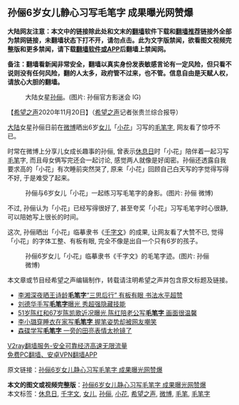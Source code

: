  <h2>孙俪6岁女儿静心习写毛笔字 成果曝光网赞爆</h2> <p class="notice"><b>大陆网友注意：本文中的链接除此处和文末的<a href="https://github.com/bannedbook/fanqiang" >翻墙</a>软件下载和<a href="https://github.com/killgcd/justmysocks/blob/master/README.md">翻墙推荐</a>链接外全部为禁网链接，未翻墙状态下打不开，请勿点击。此为文字版禁闻，欲看图文视频完整版和更多禁闻，请下载<a href="https://github.com/bannedbook/fanqiang">翻墙软件或APP</a>后翻墙上禁闻网。</p><p>备注：翻墙看新闻非常安全，翻墙以真实身份发表敏感言论有一定风险，但只看不说则没有任何风险，翻的人太多，政府管不过来，也不管。信息自由是天赋人权，请放心大胆的翻墙。</b></p>  <div class="entry"> <figure><figcaption>大陆女星<a href="https://www.bannedbook.org/bnews/tag/%e5%ad%99%e4%bf%aa/" class="st_tag internal_tag" rel="tag" title="标签 孙俪 下的日志">孙俪</a>。(图片: 孙俪官方影迷会 IG)</figcaption></figure> <p>【<span class='wp_keywordlink_affiliate'><a href="https://www.soundofhope.org" title="希望之声" target="_blank">希望之声</a></span>2020年11月20日】（<a href="https://www.bannedbook.org/bnews/tag/%e5%b8%8c%e6%9c%9b%e4%b9%8b%e5%a3%b0/" class="st_tag internal_tag" rel="tag" title="标签 希望之声 下的日志">希望之声</a>记者张贵兰综合报导）</p> <p><span class='wp_keywordlink_affiliate'><a href="https://www.bannedbook.org/" title="大陆" target="_blank">大陆</a></span>女星孙俪日前在<a href="https://www.bannedbook.org/bnews/tag/%e5%be%ae%e5%8d%9a/" class="st_tag internal_tag" rel="tag" title="标签 微博 下的日志">微博</a>晒出6岁<a href="https://www.bannedbook.org/bnews/tag/%e5%a5%b3%e5%84%bf/" class="st_tag internal_tag" rel="tag" title="标签 女儿 下的日志">女儿</a>「<a href="https://www.bannedbook.org/bnews/tag/%E5%B0%8F%E8%8A%B1/" class="st_tag internal_tag" rel="tag" title="标签 小花 下的日志">小花</a>」习写的<a href="https://www.bannedbook.org/bnews/tag/%E6%AF%9B%E7%AC%94%E5%AD%97/" class="st_tag internal_tag" rel="tag" title="标签 毛笔字 下的日志">毛笔字</a>, 网友看了惊呼不已。</p>  <p>时常在微博上分享儿女成长趣事的孙俪, 曾表示<a href="https://www.bannedbook.org/bnews/tag/%E4%BC%91%E6%81%AF%E6%97%A5/" class="st_tag internal_tag" rel="tag" title="标签 休息日 下的日志">休息日</a>时「小花」陪伴着一起习写<a href="https://www.bannedbook.org/bnews/tag/%E6%AF%9B%E7%AC%94/" class="st_tag internal_tag" rel="tag" title="标签 毛笔 下的日志">毛笔</a>字, 而且母女俩写完还会一起讨论, 感觉两人就像是好闺密。孙俪还透露自我要求高的「小花」有次睡前突然哭了, 原来「小花」回顾自己白天写的字觉得写得不好, 于是难受了起来。</p> <figure><figcaption>孙俪与6岁女儿「小花」一起练习写毛笔字的身影。(图片: 孙俪 微博)</figcaption></figure> <p>不过, 孙俪认为「小花」已经写得很好了, 甚至夸奖「小花」习写毛笔字时心很静, 可以陪她写上很长的时间。</p>  <p>这次, 孙俪晒出「小花」临摹隶书《<a href="https://www.bannedbook.org/bnews/tag/%e5%8d%83%e5%ad%97%e6%96%87/" class="st_tag internal_tag" rel="tag" title="标签 千字文 下的日志">千字文</a>》的成果, 让网友看了大赞不已, 觉得「小花」的字体工整、有板有眼, 完全不像是出自一个只有6岁的孩子。</p> <figure><figcaption>孙俪6岁女儿「小花」临摹隶书《千字文》的毛笔字迹。(图片: 孙俪 微博)</figcaption></figure> </p>  <p>本文章或节目经希望之声编辑制作，转载请注明希望之声并包含原文标题及链接。</p> <ul class='op-related-articles' title='相关阅读'> <li><a href='https://www.bannedbook.org/bnews/yule/20191207/1236713.html' target='_blank'>李湘深夜晒王诗龄<b>毛笔字</b>“三思后行” 有板有眼 书法水平超赞</a></li> <li><a href='https://www.bannedbook.org/bnews/yule/20190417/1114757.html' target='_blank'>刘德华手写<b>毛笔字</b>曝光 秀超强隐藏技能</a></li> <li><a href='https://www.bannedbook.org/bnews/yule/20190329/1104847.html' target='_blank'>51岁陈红和67岁陈凯歌近况曝光 陈红陪老公写<b>毛笔字</b> 画面很温馨</a></li> <li><a href='https://www.bannedbook.org/bnews/yule/20190211/1078812.html' target='_blank'>李小璐穿睡衣在家写<b>毛笔字</b> 握笔姿势却被网友嘲笑</a></li> <li><a href='https://www.bannedbook.org/bnews/yule/20170122/647614.html' target='_blank'>森碟学写<b>毛笔字</b> 一旁的田亮表情太抢镜了</a></li> </ul> <p class="texttj"> <a href="https://www.bannedbook.org/forum23/topic22702.html" target="_blank">V2ray翻墙服务-安全可靠经济高速无限流量</a><br/> <a href="https://github.com/bannedbook/fanqiang/wiki/%E7%A6%81%E9%97%BB%E7%BD%91%E5%AE%89%E5%8D%93%E7%BF%BB%E5%A2%99%E6%96%B0%E9%97%BBAPP" target="_blank">免费PC翻墙、安卓VPN翻墙APP</a></p><p>原文链接：<a class="src_link"  href="https://www.soundofhope.org/post/445105" target="_blank">孙俪6岁女儿静心习写毛笔字 成果曝光网赞爆</a></p><a name='sharetosocial'></a>       <div><b>本文的图文或视频完整版</b>：<a href='https://www.bannedbook.org/bnews/comments/20201121/1434408.html'>孙俪6岁女儿静心习写毛笔字 成果曝光网赞爆</a></div>  </div><!--END ENTRY--> <div class="postfooter"> <div>本文标签：<a href="https://www.bannedbook.org/bnews/tag/%E4%BC%91%E6%81%AF%E6%97%A5/" rel="tag">休息日</a>, <a href="https://www.bannedbook.org/bnews/tag/%e5%8d%83%e5%ad%97%e6%96%87/" rel="tag">千字文</a>, <a href="https://www.bannedbook.org/bnews/tag/%e5%a5%b3%e5%84%bf/" rel="tag">女儿</a>, <a href="https://www.bannedbook.org/bnews/tag/%e5%ad%99%e4%bf%aa/" rel="tag">孙俪</a>, <a href="https://www.bannedbook.org/bnews/tag/%E5%B0%8F%E8%8A%B1/" rel="tag">小花</a>, <a href="https://www.bannedbook.org/bnews/tag/%e5%b8%8c%e6%9c%9b%e4%b9%8b%e5%a3%b0/" rel="tag">希望之声</a>, <a href="https://www.bannedbook.org/bnews/tag/%e5%be%ae%e5%8d%9a/" rel="tag">微博</a>, <a href="https://www.bannedbook.org/bnews/tag/%E6%AF%9B%E7%AC%94/" rel="tag">毛笔</a>, <a href="https://www.bannedbook.org/bnews/tag/%E6%AF%9B%E7%AC%94%E5%AD%97/" rel="tag">毛笔字</a></div>  </div><!--END POSTFOOTER--> 